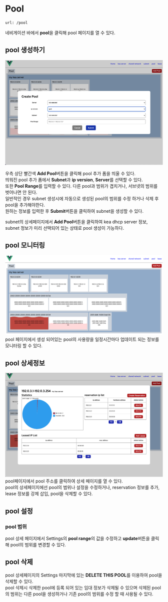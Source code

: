 Pool
=====================
    url: /pool
네비게이션 바에서 **pool**을 클릭해 pool 페이지를 열 수 있다.  

pool 생성하기
--------------------
![사진을 불러올 수 없습니다.](https://github.com/neneong/keaDHCPManager/blob/main/source/_static/%E1%84%89%E1%85%B3%E1%84%8F%E1%85%B3%E1%84%85%E1%85%B5%E1%86%AB%E1%84%89%E1%85%A3%E1%86%BA%202023-11-08%2010.00.11.png?raw=true)

우측 상단 빨간색 **Add Pool**버튼을 클릭해 pool 추가 폼을 띄울 수 있다.  
띄워진 pool 추가 폼에서 **Subnet**과 **ip version**, **Server**를 선택할 수 있다.  
또한 **Pool Range**를 입력할 수 있다. 다른 pool과 범위가 겹치거나, 서브넷의 범위를 벗어나면 안 된다.  
일반적인 경우 subnet 생성시에 자동으로 생성된 pool의 범위를 수정 하거나 삭제 후 pool을 추가해야한다.  
원하는 정보를 입력한 후 **Submit**버튼을 클릭하여 subnet을 생성할 수 있다.  

subnet의 상세페이지에서 **Add Pool**버튼을 클릭하여 kea dhcp server 정보, subnet 정보가 미리 선택되어 있는 상태로 pool 생성이 가능하다.  

pool 모니터링
-------------------
![사진을 불러올 수 없습니다.](https://github.com/neneong/keaDHCPManager/blob/main/source/_static/%E1%84%89%E1%85%B3%E1%84%8F%E1%85%B3%E1%84%85%E1%85%B5%E1%86%AB%E1%84%89%E1%85%A3%E1%86%BA%202023-11-08%2010.36.20.png?raw=true)
pool 페이지에서 생성 되어있는 pool의 사용량을 일정시간마다 업데이트 되는 정보를 모니터링 할 수 있다.

pool 상세정보
-------------------
![사진을 불러올 수 없습니다.](https://github.com/neneong/keaDHCPManager/blob/main/source/_static/%E1%84%89%E1%85%B3%E1%84%8F%E1%85%B3%E1%84%85%E1%85%B5%E1%86%AB%E1%84%89%E1%85%A3%E1%86%BA%202023-11-08%2010.39.16.png?raw=true)
pool페이지에서 pool 주소를 클릭하여 상세 페이지를 열 수 있다.   
pool의 상세페이지에선 pool의 범위나 설정을 수정하거나, reservation 정보를 추가, lease 정보를 강제 삽입, pool을 삭제할 수 있다.  

pool 설정
-------------------
### pool 범위
pool 상세 페이지에서 Settings의 **pool range**의 값을 수정하고 **update**버튼을 클릭해 pool의 범위를 변경할 수 있다.  

pool 삭제
-------------------
pool 상세페이지의 Settings 마지막에 있는 **DELETE THIS POOL**를 이용하여 pool을 삭제할 수 있다.  
pool 삭제시 삭제한 pool에 등록 되어 있는 임대 정보가 삭제될 수 있으며 삭제된 pool의 범위는 다른 pool을 생성하거나 기존 pool의 범위를 수정 할 때 사용될 수 있다.